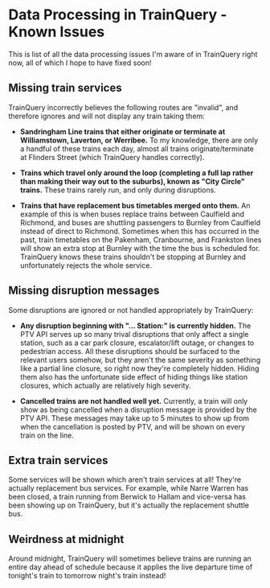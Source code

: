 # Data Processing in TrainQuery - Known Issues

This is list of all the data processing issues I'm aware of in TrainQuery right now, all of which I hope to have fixed soon!

## Missing train services

TrainQuery incorrectly believes the following routes are "invalid", and therefore ignores and will not display any train taking them:

- **Sandringham Line trains that either originate or terminate at Williamstown, Laverton, or Werribee.** To my knowledge, there are only a handful of these trains each day, almost all trains originate/terminate at Flinders Street (which TrainQuery handles correctly).

- **Trains which travel only around the loop (completing a full lap rather than making their way out to the suburbs), known as "City Circle" trains.** These trains rarely run, and only during disruptions.

- **Trains that have replacement bus timetables merged onto them.** An example of this is when buses replace trains between Caulfield and Richmond, and buses are shuttling passengers to Burnley from Caulfield instead of direct to Richmond. Sometimes when this has occurred in the past, train timetables on the Pakenham, Cranbourne, and Frankston lines will show an extra stop at Burnley with the time the bus is scheduled for. TrainQuery knows these trains shouldn't be stopping at Burnley and unfortunately rejects the whole service.

## Missing disruption messages

Some disruptions are ignored or not handled appropriately by TrainQuery:

- **Any disruption beginning with "... Station:" is currently hidden.** The PTV API serves up so many trival disruptions that only affect a single station, such as a car park closure, escalator/lift outage, or changes to pedestrian access. All these disruptions should be surfaced to the relevant users somehow, but they aren't the same severity as something like a partial line closure, so right now they're completely hidden. Hiding them also has the unfortunate side effect of hiding things like station closures, which actually are relatively high severity.

- **Cancelled trains are not handled well yet.** Currently, a train will only show as being cancelled when a disruption message is provided by the PTV API. These messages may take up to 5 minutes to show up from when the cancellation is posted by PTV, and will be shown on every train on the line.

## Extra train services

Some services will be shown which aren't train services at all! They're actually replacement bus services. For example, while Narre Warren has been closed, a train running from Berwick to Hallam and vice-versa has been showing up on TrainQuery, but it's actually the replacement shuttle bus.

## Weirdness at midnight

Around midnight, TrainQuery will sometimes believe trains are running an entire day ahead of schedule because it applies the live departure time of tonight's train to tomorrow night's train instead!
